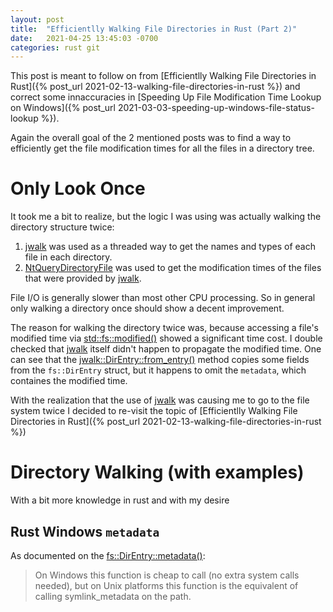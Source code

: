 ```yaml
---
layout: post
title:  "Efficientlly Walking File Directories in Rust (Part 2)"
date:   2021-04-25 13:45:03 -0700
categories: rust git
---
```


This post is meant to follow on from [Efficientlly Walking File Directories
in Rust]({% post_url 2021-02-13-walking-file-directories-in-rust %}) and 
correct some innaccuracies in [Speeding Up File
Modification Time Lookup on Windows]({% post_url
2021-03-03-speeding-up-windows-file-status-lookup %}).

Again the overall goal of the 2 mentioned posts was to find a way to
efficiently get the file modification times for all the files in a directory
tree.

Only Look Once
==============

It took me a bit to realize, but the logic I was using was actually walking
the directory structure twice:

1. [jwalk] was used as a threaded way to get the names and types of each file
   in each directory.
2. [NtQueryDirectoryFile] was used to get the modification times of the files
   that were provided by [jwalk].

File I/O is generally slower than most other CPU processing. So in general
only walking a directory once should show a decent improvement.  

The reason for walking the directory twice was, because accessing a file's
modified time via [std::fs::modified()][modified] showed a significant time
cost. I double checked that [jwalk] itself didn't happen to propagate the
modified time. One can see that the [jwalk::DirEntry::from_entry()][DirEntry]
method copies some fields from the ``fs::DirEntry`` struct, but it happens to
omit the `metadata`, which containes the modified time.

With the realization that the use of [jwalk] was causing me to go to the file
system twice I decided to re-visit the topic of [Efficientlly Walking File
Directories in Rust]({% post_url 2021-02-13-walking-file-directories-in-rust
%})

Directory Walking (with examples)
=================================

With a bit more knowledge in rust and with my desire 

Rust Windows `metadata`
-----------------------

As documented on the [fs::DirEntry::metadata()][metadata]:

> On Windows this function is cheap to call (no extra system calls needed),
but on Unix platforms this function is the equivalent of calling
symlink_metadata on the path.

[jwalk]: https://docs.rs/jwalk/0.6.0/jwalk/
[DirEntry]: https://github.com/jessegrosjean/jwalk/blob/master/src/core/dir_entry.rs#L44
[NtQueryDirectoryFile]: https://docs.microsoft.com/en-us/windows-hardware/drivers/ddi/ntifs/nf-ntifs-ntquerydirectoryfile
[modified]: https://doc.rust-lang.org/std/fs/struct.Metadata.html#method.modified
[metadata]: https://doc.rust-lang.org/std/fs/struct.DirEntry.html#method.metadata